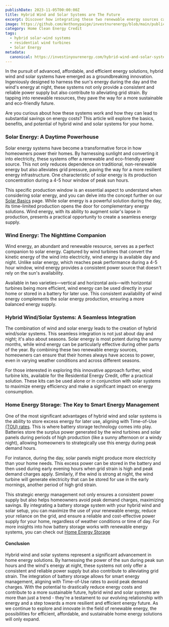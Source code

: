 ```yaml
---
publishDate: 2023-11-05T00:00:00Z
title: Hybrid Wind and Solar Systems are The Future 
excerpt: Discover how integrating these two renewable energy sources can create a powerhouse of sustainability and efficiency in your home.
image: https://github.com/Anthonypaige/investnurenergy/blob/main/public/images/cover-art/HCE-4-cover-art.png?raw=true
category: Home Clean Energy Credit
tags:
  - hybrid solar-wind systems
  - residential wind turbines
  - Solar Energy
metadata:
  canonical: https://investinyourenergy.com/hybrid-wind-and-solar-systems-are-the-future
---
```


In the pursuit of advanced, affordable, and efficient energy solutions, hybrid wind and solar systems have emerged as a groundbreaking innovation. Ingeniously designed to harness the sun's energy during the day and the wind's energy at night, these systems not only provide a consistent and reliable power supply but also contribute to alleviating grid strain. By tapping into renewable resources, they pave the way for a more sustainable and eco-friendly future.

Are you curious about how these systems work and how they can lead to substantial savings on energy costs? This article will explore the basics, benefits, and potential of hybrid wind and solar systems for your home.

### **Solar Energy: A Daytime Powerhouse**

Solar energy systems have become a transformative force in how homeowners power their homes. By harnessing sunlight and converting it into electricity, these systems offer a renewable and eco-friendly power source. This not only reduces dependence on traditional, non-renewable energy but also alleviates grid pressure, paving the way for a more resilient energy infrastructure. One characteristic of solar energy is its production concentration during a 4-5 hour window of peak sun hours.

This specific production window is an essential aspect to understand when considering solar energy, and you can delve into the concept further on our [Solar Basics](/clean-energy/solar-energy-basics) page. While solar energy is a powerful solution during the day, its time-limited production opens the door for complementary energy solutions. Wind energy, with its ability to augment solar's lapse in production, presents a practical opportunity to create a seamless energy supply.

### **Wind Energy: The Nighttime Companion**

Wind energy, an abundant and renewable resource, serves as a perfect companion to solar energy. Captured by wind turbines that convert the kinetic energy of the wind into electricity, wind energy is available day and night. Unlike solar energy, which reaches peak performance during a 4-5 hour window, wind energy provides a consistent power source that doesn't rely on the sun's availability.

Available in two varieties—vertical and horizontal axis—with horizontal turbines being more efficient, wind energy can be used directly in your home or stored in a battery for later use. This consistent availability of wind energy complements the solar energy production, ensuring a more balanced energy supply.

### **Hybrid Wind/Solar Systems: A Seamless Integration**

The combination of wind and solar energy leads to the creation of hybrid wind/solar systems. This seamless integration is not just about day and night; it's also about seasons. Solar energy is most potent during the sunny months, while wind energy can be particularly effective during other parts of the year. By combining these two renewable energy sources, homeowners can ensure that their homes always have access to power, even in varying weather conditions and across different seasons.

For those interested in exploring this innovative approach further, wind turbine kits, available for the Residential Energy Credit, offer a practical solution. These kits can be used alone or in conjunction with solar systems to maximize energy efficiency and make a significant impact on energy consumption.

### **Home Energy Storage: The Key to Smart Energy Management**

One of the most significant advantages of hybrid wind and solar systems is the ability to store excess energy for later use, aligning with Time-of-Use [(TOU) rates](/mastering-time-of-use-rate-strategies-for-smart-energy). This is where battery storage technology comes into play. Batteries store the surplus power generated by the wind turbines and solar panels during periods of high production (like a sunny afternoon or a windy night), allowing homeowners to strategically use this energy during peak demand hours.

For instance, during the day, solar panels might produce more electricity than your home needs. This excess power can be stored in the battery and then used during early evening hours when grid strain is high and peak demand charges apply. Similarly, if the wind is strong at night, the wind turbine will generate electricity that can be stored for use in the early mornings, another period of high grid strain.

This strategic energy management not only ensures a consistent power supply but also helps homeowners avoid peak demand charges, maximizing savings. By integrating a battery storage system with your hybrid wind and solar setup, you can maximize the use of your renewable energy, reduce your reliance on the grid, and ensure a reliable and cost-effective power supply for your home, regardless of weather conditions or time of day. For more insights into how battery storage works with renewable energy systems, you can check out [Home Energy Storage](clean-energy/home-energy-storage)

#### **Conclusion**

Hybrid wind and solar systems represent a significant advancement in home energy solutions. By harnessing the power of the sun during peak sun hours and the wind's energy at night, these systems not only offer a consistent and reliable power supply but also contribute to alleviating grid strain. The integration of battery storage allows for smart energy management, aligning with Time-of-Use rates to avoid peak demand charges. With the potential to drastically reduce energy costs and contribute to a more sustainable future, hybrid wind and solar systems are more than just a trend - they're a testament to our evolving relationship with energy and a step towards a more resilient and efficient energy future. As we continue to explore and innovate in the field of renewable energy, the possibilities for efficient, affordable, and sustainable home energy solutions will only expand.
